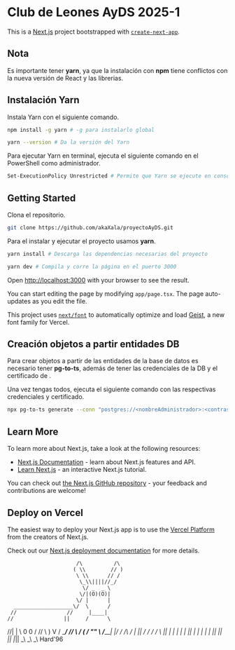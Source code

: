 # Club de Leones AyDS 2025-1

This is a [Next.js](https://nextjs.org) project bootstrapped with [`create-next-app`](https://nextjs.org/docs/app/api-reference/cli/create-next-app).

## Nota

Es importante tener **yarn**, ya que la instalación con **npm** tiene conflictos con la nueva versión de React y las librerias.

## Instalación Yarn

Instala Yarn con el siguiente comando.

```bash
npm install -g yarn # -g para instalarlo global
```

```bash
yarn --version # Da la versión del Yarn
```

Para ejecutar Yarn en terminal, ejecuta el siguiente comando en el PowerShell como administrador.

```bash
Set-ExecutionPolicy Unrestricted # Permite que Yarn se ejecute en consola
```

## Getting Started

Clona el repositorio.

```bash
git clone https://github.com/akaXala/proyectoAyDS.git
```

Para el instalar y ejecutar el proyecto usamos **yarn**.

```bash
yarn install # Descarga las dependencias necesarias del proyecto
```
```bash
yarn dev # Compila y corre la página en el puerto 3000
```

Open [http://localhost:3000](http://localhost:3000) with your browser to see the result.

You can start editing the page by modifying `app/page.tsx`. The page auto-updates as you edit the file.

This project uses [`next/font`](https://nextjs.org/docs/app/building-your-application/optimizing/fonts) to automatically optimize and load [Geist](https://vercel.com/font), a new font family for Vercel.

## Creación objetos a partir entidades DB

Para crear objetos a partir de las entidades de la base de datos es necesario tener **pg-to-ts**, además de tener las credenciales de la DB y el certificado de .

Una vez tengas todos, ejecuta el siguiente comando con las respectivas credenciales y certificado.

```bash
npx pg-to-ts generate --conn "postgres://<nombreAdministrador>:<contraseña>@<URL>:5432/<nombreDelSchema>?ssl=true&sslrootcert=<./rutaAlCertificadoPem>" --output ./src/ts/schemas.ts
```

## Learn More

To learn more about Next.js, take a look at the following resources:

- [Next.js Documentation](https://nextjs.org/docs) - learn about Next.js features and API.
- [Learn Next.js](https://nextjs.org/learn) - an interactive Next.js tutorial.

You can check out [the Next.js GitHub repository](https://github.com/vercel/next.js) - your feedback and contributions are welcome!

## Deploy on Vercel

The easiest way to deploy your Next.js app is to use the [Vercel Platform](https://vercel.com/new?utm_medium=default-template&filter=next.js&utm_source=create-next-app&utm_campaign=create-next-app-readme) from the creators of Next.js.

Check out our [Next.js deployment documentation](https://nextjs.org/docs/app/building-your-application/deploying) for more details.


                          /\          /\
                         ( \\        // )
                          \ \\      // /
                           \_\\||||//_/
                            \/ _  _ \
                           \/|(O)(O)|
                          \/ |      |
      ___________________\/  \      /
     //                //     |____|
    //                ||     /      \
   //|                \|     \ 0  0 /
  // \       )         V    / \____/
 //   \     /        (     /
""     \   /_________|  |_/
       /  /\   /     |  ||
      /  / /  /      \  ||
      | |  | |        | ||
      | |  | |        | ||
      |_|  |_|        |_||
       \_\  \_\        \_\\ Hard'96